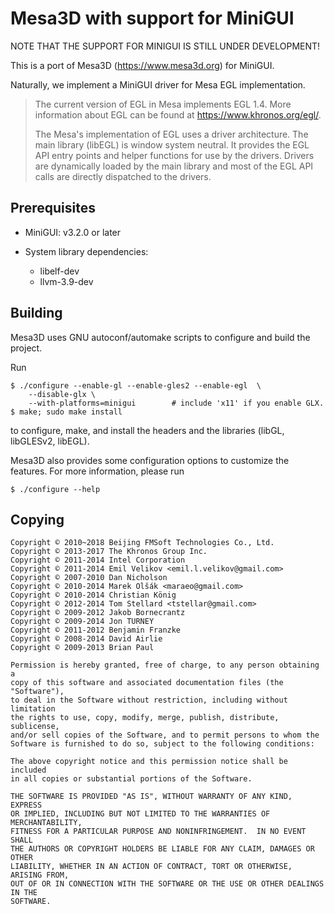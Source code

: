 # Mesa3D with support for MiniGUI

NOTE THAT THE SUPPORT FOR MINIGUI IS STILL UNDER DEVELOPMENT!

This is a port of Mesa3D (https://www.mesa3d.org) for MiniGUI.

Naturally, we implement a MiniGUI driver for Mesa EGL implementation.

> The current version of EGL in Mesa implements EGL 1.4. More information 
> about EGL can be found at https://www.khronos.org/egl/.
>
> The Mesa's implementation of EGL uses a driver architecture. 
> The main library (libEGL) is window system neutral. It provides the EGL 
> API entry points and helper functions for use by the drivers. 
> Drivers are dynamically loaded by the main library and most of the EGL 
> API calls are directly dispatched to the drivers.

## Prerequisites

  * MiniGUI: v3.2.0 or later

  * System library dependencies:
    * libelf-dev
    * llvm-3.9-dev

## Building

Mesa3D uses GNU autoconf/automake scripts to configure and build the project.

Run

    $ ./configure --enable-gl --enable-gles2 --enable-egl  \
        --disable-glx \
        --with-platforms=minigui        # include 'x11' if you enable GLX.
    $ make; sudo make install

to configure, make, and install the headers and the libraries (libGL, 
libGLESv2, libEGL). 

Mesa3D also provides some configuration options to customize the features.
For more information, please run

    $ ./configure --help


## Copying

    Copyright © 2010~2018 Beijing FMSoft Technologies Co., Ltd.
    Copyright © 2013-2017 The Khronos Group Inc.
    Copyright © 2011-2014 Intel Corporation
    Copyright © 2011-2014 Emil Velikov <emil.l.velikov@gmail.com>
    Copyright © 2007-2010 Dan Nicholson
    Copyright © 2010-2014 Marek Olšák <maraeo@gmail.com>
    Copyright © 2010-2014 Christian König
    Copyright © 2012-2014 Tom Stellard <tstellar@gmail.com>
    Copyright © 2009-2012 Jakob Bornecrantz
    Copyright © 2009-2014 Jon TURNEY
    Copyright © 2011-2012 Benjamin Franzke
    Copyright © 2008-2014 David Airlie
    Copyright © 2009-2013 Brian Paul

    Permission is hereby granted, free of charge, to any person obtaining a
    copy of this software and associated documentation files (the "Software"),
    to deal in the Software without restriction, including without limitation
    the rights to use, copy, modify, merge, publish, distribute, sublicense,
    and/or sell copies of the Software, and to permit persons to whom the
    Software is furnished to do so, subject to the following conditions:

    The above copyright notice and this permission notice shall be included
    in all copies or substantial portions of the Software.

    THE SOFTWARE IS PROVIDED "AS IS", WITHOUT WARRANTY OF ANY KIND, EXPRESS
    OR IMPLIED, INCLUDING BUT NOT LIMITED TO THE WARRANTIES OF MERCHANTABILITY,
    FITNESS FOR A PARTICULAR PURPOSE AND NONINFRINGEMENT.  IN NO EVENT SHALL
    THE AUTHORS OR COPYRIGHT HOLDERS BE LIABLE FOR ANY CLAIM, DAMAGES OR OTHER
    LIABILITY, WHETHER IN AN ACTION OF CONTRACT, TORT OR OTHERWISE, ARISING FROM,
    OUT OF OR IN CONNECTION WITH THE SOFTWARE OR THE USE OR OTHER DEALINGS IN THE
    SOFTWARE.
